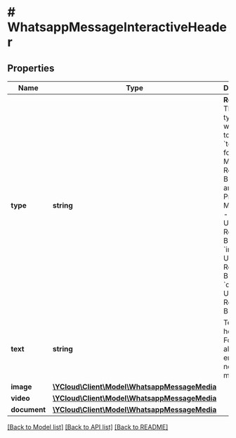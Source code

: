 # # WhatsappMessageInteractiveHeader

## Properties

Name | Type | Description | Notes
------------ | ------------- | ------------- | -------------
**type** | **string** | **Required.** The header type you would like to use. - &#x60;text&#x60;: Used for List Messages, Reply Buttons, and Multi-Product Messages. - &#x60;video&#x60;: Used for Reply Buttons. - &#x60;image&#x60;: Used for Reply Buttons. - &#x60;document&#x60;: Used for Reply Buttons. | [optional]
**text** | **string** | Text for the header. Formatting allows emojis, but not markdown. | [optional]
**image** | [**\YCloud\Client\Model\WhatsappMessageMedia**](WhatsappMessageMedia.md) |  | [optional]
**video** | [**\YCloud\Client\Model\WhatsappMessageMedia**](WhatsappMessageMedia.md) |  | [optional]
**document** | [**\YCloud\Client\Model\WhatsappMessageMedia**](WhatsappMessageMedia.md) |  | [optional]

[[Back to Model list]](../../README.md#models) [[Back to API list]](../../README.md#endpoints) [[Back to README]](../../README.md)
